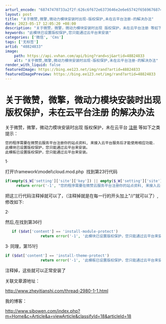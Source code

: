 ```yaml
---
arturl_encode: "68747470733a2f2f:626c6f672e6373646e2e6e65742f65696768747768656c6c73:2f61727469636c652f64657461696c732f3438383234383333"
layout: post
title: "关于微赞,微擎,微动力模块安装时出现-版权保护,未在云平台注册-的解决办法"
date: 2023-05-17 12:05:20 +08:00
description: "关于微赞，微擎，微动力模块安装时出现 版权保护，未在云平台注册 等如下之类提示：您的"
keywords: "此模块已设置版权保护,您只能通过云平台来安装"
categories: ['微信', 'Cms']
tags: ['无标签']
artid: "48824833"
image:
    path: https://api.vvhan.com/api/bing?rand=sj&artid=48824833
    alt: "关于微赞,微擎,微动力模块安装时出现-版权保护,未在云平台注册-的解决办法"
render_with_liquid: false
featuredImage: https://bing.ee123.net/img/rand?artid=48824833
featuredImagePreview: https://bing.ee123.net/img/rand?artid=48824833
---
```


# 关于微赞，微擎，微动力模块安装时出现 版权保护，未在云平台注册 的解决办法

关于微赞，微擎，微动力模块安装时出现 版权保护，未在云平台
[注册](http://cpro.baidu.com/cpro/ui/uijs.php?adclass=0&app_id=0&c=news&cf=1001&ch=0&di=128&fv=19&is_app=0&jk=fd0c3c21757b8d09&k=%D7%A2%B2%E1&k0=%D7%A2%B2%E1&kdi0=0&luki=1&n=10&p=baidu&q=xiaopan731_cpr&rb=0&rs=1&seller_id=1&sid=98d7b75213c0cfd&ssp2=1&stid=0&t=tpclicked3_hc&td=1693029&tu=u1693029&u=http%3A%2F%2Fwww%2Ezheyitianshi%2Ecom%2Fthread%2D2980%2D1%2D1%2Ehtml&urlid=0)
等如下之类提示：

```html
您的程序需要在微赞云服务平台注册你的站点资料, 来接入云平台服务后才能使用相应功能.
此模块已设置版权保护，您只能通过云平台来安装。
此模板已设置版权保护，您只能通过云平台来安装。
```

  

1·

打开\framework\model\cloud.mod.php  找到第23行代码

```php
if(empty($_W['setting']['site']['key']) || empty($_W['setting']['site']['token']))
     return error('-1', "您的程序需要在微赞云服务平台注册你的站点资料, 来接入云平台服务后才能使用相应功能.")
```

  


把这三行代码注释掉就可以了，（注释掉就是在每一行的开头加上"//“就可以了）,修改如下:

2·

然后,在找到第36行

```php
   if ($dat['content'] == 'install-module-protect')
                return error('-1', '此模块已设置版权保护，您只能通过云平台来安装。')
```

  
3· 同理，第151行

```php
if ($dat['content'] == 'install-theme-protect')
                return error('-1', '此模板已设置版权保护，您只能通过云平台来安装。');
```

  
注释掉，这些就可以正常安装了
  

关联文章源地址：

http://www.zheyitianshi.com/thread-2980-1-1.html

我的博客：

<http://www.sibowen.com/index.php?m=Home&c=Article&a=viewArticle&classifyId=18&articleId=18>